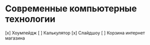 # Современные компьютерные технологии

[x] Хоумпейдж
[ ] Калькулятор
[x] Слайдшоу
[ ] Корзина интернет магазина